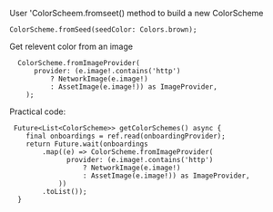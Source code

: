User 'ColorScheem.fromseet() method to build a new ColorScheme
```
ColorScheme.fromSeed(seedColor: Colors.brown);
```
Get relevent color from an image 
```
  ColorScheme.fromImageProvider(
      provider: (e.image!.contains('http')
          ? NetworkImage(e.image!)
          : AssetImage(e.image!)) as ImageProvider,
    );
```
Practical code: 
```
 Future<List<ColorScheme>> getColorSchemes() async {
    final onboardings = ref.read(onboardingProvider);
    return Future.wait(onboardings
        .map((e) => ColorScheme.fromImageProvider(
              provider: (e.image!.contains('http')
                  ? NetworkImage(e.image!)
                  : AssetImage(e.image!)) as ImageProvider,
            ))
        .toList());
  }
```

